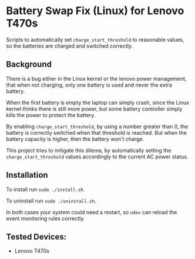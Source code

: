 # Battery Swap Fix (Linux) for Lenovo T470s

Scripts to automatically set `charge_start_threshold` to reasonable values, so the batteries are charged and switched correctly.

## Background
There is a bug either in the Linux kernel or the lenovo power management, that when not charging, only one battery is used and never the extra battery. 

When the first battery is empty the laptop can simply crash, since the Linux kernel thinks there is still more power, but some battery controller simply kills the power to protect the battery.

By enabling `charge_start_threshold`, by using a number greater than 0, the battery is correctly switched when that threshold is reached. But when the battery capacity is higher, then the battery won't charge.

This project tries to mitigate this dilema, by automatically setting the `charge_start_threshold` values accordingly to the current AC power status.

## Installation

To install run `sudo ./install.sh`.

To uninstall run `sudo ./uninstall.sh`.

In both cases your system could need a restart, so `udev` can reload the event monitoring rules correctly.

## Tested Devices:
- Lenovo T470s